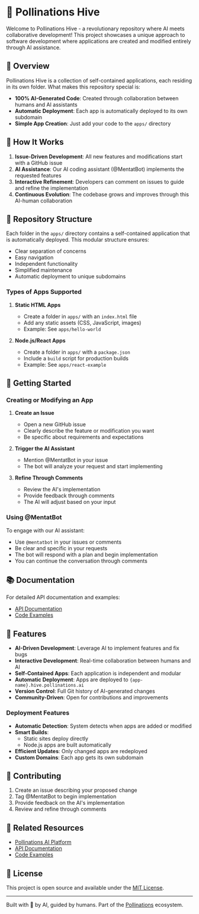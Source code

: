 # 🐝 Pollinations Hive

Welcome to Pollinations Hive - a revolutionary repository where AI meets collaborative development! This project showcases a unique approach to software development where applications are created and modified entirely through AI assistance.

## 🌟 Overview

Pollinations Hive is a collection of self-contained applications, each residing in its own folder. What makes this repository special is:
- **100% AI-Generated Code**: Created through collaboration between humans and AI assistants
- **Automatic Deployment**: Each app is automatically deployed to its own subdomain
- **Simple App Creation**: Just add your code to the `apps/` directory

## 🤖 How It Works

1. **Issue-Driven Development**: All new features and modifications start with a GitHub issue
2. **AI Assistance**: Our AI coding assistant (@MentatBot) implements the requested features
3. **Interactive Refinement**: Developers can comment on issues to guide and refine the implementation
4. **Continuous Evolution**: The codebase grows and improves through this AI-human collaboration

## 📂 Repository Structure

Each folder in the `apps/` directory contains a self-contained application that is automatically deployed. This modular structure ensures:
- Clear separation of concerns
- Easy navigation
- Independent functionality
- Simplified maintenance
- Automatic deployment to unique subdomains

### Types of Apps Supported

1. **Static HTML Apps**
   - Create a folder in `apps/` with an `index.html` file
   - Add any static assets (CSS, JavaScript, images)
   - Example: See `apps/hello-world`

2. **Node.js/React Apps**
   - Create a folder in `apps/` with a `package.json`
   - Include a `build` script for production builds
   - Example: See `apps/react-example`

## 🚀 Getting Started

### Creating or Modifying an App

1. **Create an Issue**
   - Open a new GitHub issue
   - Clearly describe the feature or modification you want
   - Be specific about requirements and expectations

2. **Trigger the AI Assistant**
   - Mention @MentatBot in your issue
   - The bot will analyze your request and start implementing

3. **Refine Through Comments**
   - Review the AI's implementation
   - Provide feedback through comments
   - The AI will adjust based on your input

### Using @MentatBot

To engage with our AI assistant:
- Use `@mentatbot` in your issues or comments
- Be clear and specific in your requests
- The bot will respond with a plan and begin implementation
- You can continue the conversation through comments

## 📚 Documentation

For detailed API documentation and examples:
- [API Documentation](POLLINATIONS_APIDOCS.md)
- [Code Examples](POLLINATIONS_CODE_EXAMPLES.MD)

## 🌈 Features

- **AI-Driven Development**: Leverage AI to implement features and fix bugs
- **Interactive Development**: Real-time collaboration between humans and AI
- **Self-Contained Apps**: Each application is independent and modular
- **Automatic Deployment**: Apps are deployed to `{app-name}.hive.pollinations.ai`
- **Version Control**: Full Git history of AI-generated changes
- **Community-Driven**: Open for contributions and improvements

### Deployment Features

- **Automatic Detection**: System detects when apps are added or modified
- **Smart Builds**: 
  - Static sites deploy directly
  - Node.js apps are built automatically
- **Efficient Updates**: Only changed apps are redeployed
- **Custom Domains**: Each app gets its own subdomain

## 🤝 Contributing

1. Create an issue describing your proposed change
2. Tag @MentatBot to begin implementation
3. Provide feedback on the AI's implementation
4. Review and refine through comments

## 🔗 Related Resources

- [Pollinations AI Platform](https://pollinations.ai)
- [API Documentation](POLLINATIONS_APIDOCS.md)
- [Code Examples](POLLINATIONS_CODE_EXAMPLES.MD)

## 📝 License

This project is open source and available under the [MIT License](LICENSE).

---

Built with 🤖 by AI, guided by humans. Part of the [Pollinations](https://pollinations.ai) ecosystem.